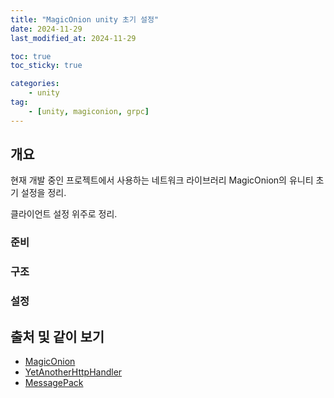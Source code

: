 ```yaml
---
title: "MagicOnion unity 초기 설정"
date: 2024-11-29
last_modified_at: 2024-11-29

toc: true
toc_sticky: true

categories:
    - unity
tag:
    - [unity, magiconion, grpc]
---
```


## 개요

현재 개발 중인 프로젝트에서 사용하는 네트워크 라이브러리 MagicOnion의 유니티 초기 설정을 정리.

클라이언트 설정 위주로 정리.

### 준비

### 구조

### 설정
 
## 출처 및 같이 보기

- [MagicOnion](https://github.com/Cysharp/MagicOnion)
- [YetAnotherHttpHandler](https://github.com/Cysharp/YetAnotherHttpHandler)
- [MessagePack](https://github.com/MessagePack-CSharp/MessagePack-CSharp?tab=readme-ov-file)
